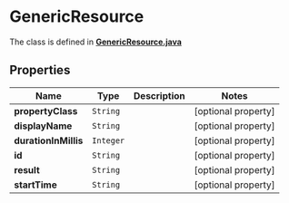 

# GenericResource

The class is defined in **[GenericResource.java](../../src/main/java/org/openapitools/model/GenericResource.java)**

## Properties

Name | Type | Description | Notes
------------ | ------------- | ------------- | -------------
**propertyClass** | `String` |  |  [optional property]
**displayName** | `String` |  |  [optional property]
**durationInMillis** | `Integer` |  |  [optional property]
**id** | `String` |  |  [optional property]
**result** | `String` |  |  [optional property]
**startTime** | `String` |  |  [optional property]








